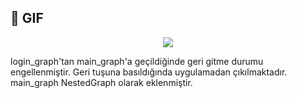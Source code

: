 ## 📸 GIF
<p align="center">
<img src="https://media.giphy.com/media/N85ScjLCAMmoKYCzz5/giphy.gif">
  
login_graph'tan main_graph'a geçildiğinde geri gitme durumu engellenmiştir. Geri tuşuna basıldığında uygulamadan çıkılmaktadır. main_graph NestedGraph olarak eklenmiştir.
 </p>

